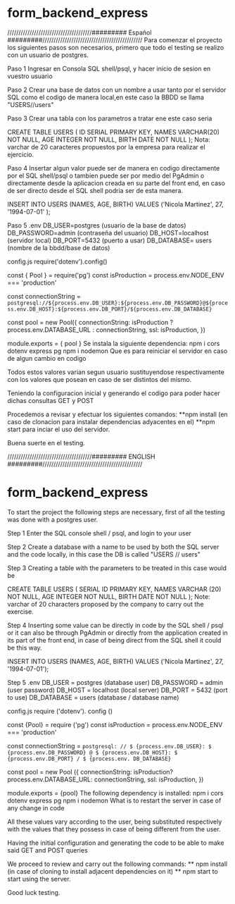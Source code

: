 # form_backend_express

//////////////////////////////////////######### Español #########/////////////////////////////////////////////
Para comenzar el proyecto los siguientes pasos son necesarios, primero que todo
el testing se realizo con un usuario de postgres.

Paso 1
Ingresar en Consola SQL shell/psql, y hacer inicio de sesion en vuestro usuario

Paso 2
Crear una base de datos con un nombre a usar tanto por el servidor SQL como el codigo de manera local,en este caso la BBDD se llama "USERS//users"

Paso 3
Crear una tabla con los parametros a tratar ene este caso seria

CREATE TABLE USERS (
  ID SERIAL PRIMARY KEY,
  NAMES VARCHAR(20) NOT NULL,
  AGE INTEGER NOT NULL,
  BIRTH DATE NOT NULL
);
Nota: varchar de 20 caracteres propuestos por la empresa para realizar el ejercicio.

Paso 4 
Insertar algun valor puede ser de manera en codigo directamente por el SQL shell/psql o tambien puede ser por medio del PgAdmin o directamente desde la aplicacion
creada en su parte del front end, en caso de ser directo desde el SQL shell podria ser de esta manera.

INSERT INTO USERS (NAMES, AGE, BIRTH)
VALUES  ('Nicola Martinez', 27, '1994-07-01' );

Paso 5
.env
DB_USER=postgres (usuario de la base de datos)
DB_PASSWORD=admin (contraseña del usuario)
DB_HOST=localhost (servidor local)
DB_PORT=5432 (puerto a usar)
DB_DATABASE= users (nombre de la bbdd/base de datos)

config.js
require('dotenv').config()

const { Pool } = require('pg')
const isProduction = process.env.NODE_ENV === 'production'

const connectionString = `postgresql://${process.env.DB_USER}:${process.env.DB_PASSWORD}@${process.env.DB_HOST}:${process.env.DB_PORT}/${process.env.DB_DATABASE}`

const pool = new Pool({
  connectionString: isProduction ? process.env.DATABASE_URL : connectionString,
  ssl: isProduction,
})

module.exports = { pool }
Se instala la siguiente dependencia:
      npm i cors dotenv express pg
      npm i nodemon
Que es para reiniciar el servidor en caso de algun cambio en codigo

Todos estos valores varian segun usuario sustituyendose respectivamente con los valores que posean en caso de ser distintos del mismo.

Teniendo la configuracion inicial y generando el codigo para poder hacer dichas consultas GET y POST

Procedemos a revisar y efectuar los siguientes comandos:
**npm install (en caso de clonacion para instalar dependencias adyacentes en el)
**npm start para inciar el uso del servidor.

Buena suerte en el testing.



//////////////////////////////////////######### ENGLISH #########/////////////////////////////////////////////

# form_backend_express
To start the project the following steps are necessary, first of all
the testing was done with a postgres user.

Step 1
Enter the SQL console shell / psql, and login to your user

Step 2
Create a database with a name to be used by both the SQL server and the code locally, in this case the DB is called "USERS // users"

Step 3
Creating a table with the parameters to be treated in this case would be

CREATE TABLE USERS (
  SERIAL ID PRIMARY KEY,
  NAMES VARCHAR (20) NOT NULL,
  AGE INTEGER NOT NULL,
  BIRTH DATE NOT NULL
);
Note: varchar of 20 characters proposed by the company to carry out the exercise.

Step 4
Inserting some value can be directly in code by the SQL shell / psql or it can also be through PgAdmin or directly from the application
created in its part of the front end, in case of being direct from the SQL shell it could be this way.

INSERT INTO USERS (NAMES, AGE, BIRTH)
VALUES ('Nicola Martinez', 27, '1994-07-01');

Step 5
.env
DB_USER = postgres (database user)
DB_PASSWORD = admin (user password)
DB_HOST = localhost (local server)
DB_PORT = 5432 (port to use)
DB_DATABASE = users (database / database name)

config.js
require ('dotenv'). config ()

const {Pool} = require ('pg')
const isProduction = process.env.NODE_ENV === 'production'

const connectionString = `postgresql: // $ {process.env.DB_USER}: $ {process.env.DB_PASSWORD} @ $ {process.env.DB_HOST}: $ {process.env.DB_PORT} / $ {process.env. DB_DATABASE} `

const pool = new Pool ({
  connectionString: isProduction? process.env.DATABASE_URL: connectionString,
  ssl: isProduction,
})

module.exports = {pool}
The following dependency is installed:
      npm i cors dotenv express pg
      npm i nodemon
What is to restart the server in case of any change in code

All these values ​​vary according to the user, being substituted respectively with the values ​​that they possess in case of being different from the user.

Having the initial configuration and generating the code to be able to make said GET and POST queries

We proceed to review and carry out the following commands:
** npm install (in case of cloning to install adjacent dependencies on it)
** npm start to start using the server.

Good luck testing.





